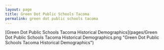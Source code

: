 ```yaml
---
layout: page
title: Green Dot Public Schools Tacoma
permalink: green dot public schools tacoma
---
```



[Green Dot Public Schools Tacoma Historical Demographics](pages/Green Dot Public Schools Tacoma Historical Demographics.png "Green Dot Public Schools Tacoma Historical Demographics")
